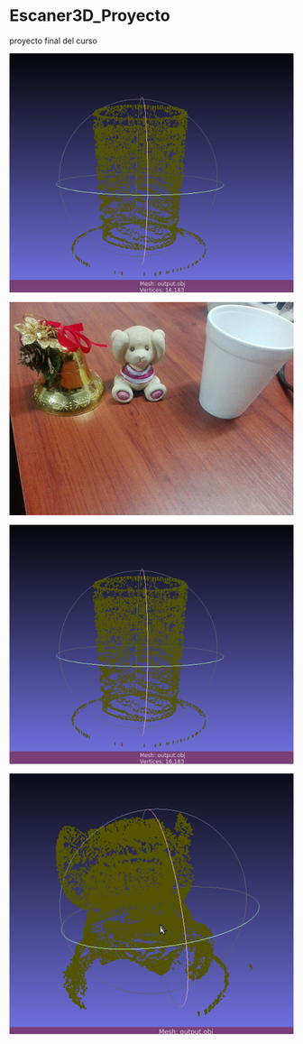 # Escaner3D_Proyecto
proyecto final del curso

![alt text](https://github.com/gabrielaroca/Escaner3D_Proyecto/blob/master/Pruebas/prueba_vaso.png)

![alt text](https://github.com/gabrielaroca/Escaner3D_Proyecto/blob/master/Pruebas/objetos_escaneados.jpg)

![alt text](https://github.com/gabrielaroca/Escaner3D_Proyecto/blob/master/Pruebas/prueba_vaso.png)

![alt text](https://github.com/gabrielaroca/Escaner3D_Proyecto/blob/master/Pruebas/prueba_campana.png)

